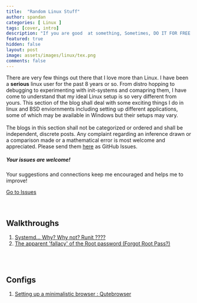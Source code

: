 ```yaml
---
title:  "Random Linux Stuff"
author: spandan
categories: [ Linux ]
tags: [cover, intro]
description: "If you are good  at something, Sometimes, DO IT FOR FREE!"
featured: true
hidden: false
layout: post
image: assets/images/linux/tex.png
comments: false
---
```

<div class="row">
<div class="col-md-8 pr-5">
  There are very few things out there that I love more than Linux. I have been a <b>serious</b> linux user for the past 8 years or so. From distro hopping to debugging to experimenting with init-systems and comapring them, I have come to understand that my ideal Linux setup is so very different from yours. This section of the blog shall deal with some exciting things I do in linux and BSD enviornments including setting up different applications, some of which may be available in Windows but their setups may vary.
<br><br>
The blogs in this section shall not be categorized or ordered and shall be independent, discrete posts. Any complaint regarding an inference drawn or a comparison made or a mathematical error is most welcome and appreciated. Please send them <a href="https://github.com/spandanji/spandanji.github.io/issues">here</a> as GitHub Issues. 
</div>

<div class="col-md-4">

<div class="sticky-top sticky-top-80">
<h5>Your issues are welcome!</h5>

<p>Your suggestions and connections keep me encouraged and helps me to improve!</p> 
<a target="_blank" href="https://github.com/spandanji/spandanji.github.io/issues" class="btn btn-danger">Go to Issues</a> 

</div>
</div>
</div>
<br>
<br>

## Walkthroughs

1. <a href="https://spandanji.github.io//the-systemd-controversy/">Systemd... Why? Why not? Runit ????</a>
2. <a href="https://spandanji.github.io//Remembering-one's-roots/">The apparent 'fallacy' of the Root password (Forgot Root Pass?)</a>

<br><br>
## Configs

1. <a href="https://spandanji.github.io//QuteBrowser/"> Setting up a minimalistic browser : Qutebrowser </a>

